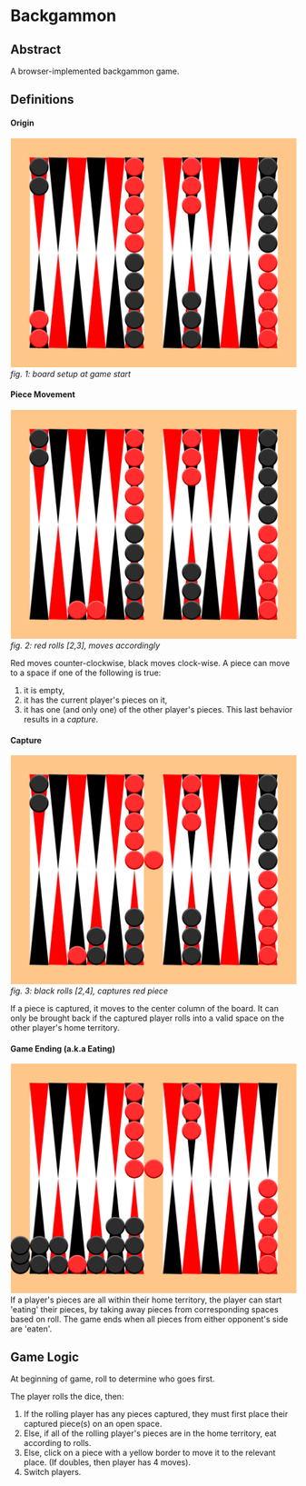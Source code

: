 # Backgammon

## Abstract

A browser-implemented backgammon game.

## Definitions

#### Origin

![Original Board](assets/origin.jpg)
_fig. 1: board setup at game start_

#### Piece Movement

![Moving Logic](assets/move.jpg)
_fig. 2: red rolls [2,3], moves accordingly_

Red moves counter-clockwise, black moves clock-wise.
A piece can move to a space if one of the following is true:
  1. it is empty,
  2. it has the current player's pieces on it,
  3. it has one (and only one) of the other player's pieces. This last behavior results in a _capture_.

#### Capture

![Capture Logic](assets/capture.jpg)
_fig. 3: black rolls [2,4], captures red piece_

If a piece is captured, it moves to the center column of the board. It can only be brought back if the captured player rolls into a valid space on the other player's home territory.

#### Game Ending (a.k.a Eating)

![Eating Logic](assets/eat.jpg)
If a player's pieces are all within their home territory, the player can start 'eating' their pieces, by taking away pieces from corresponding spaces based on roll. The game ends when all pieces from either opponent's side are 'eaten'.

## Game Logic

At beginning of game, roll to determine who goes first.

The player rolls the dice, then:
  1. If the rolling player has any pieces captured, they must first place their captured piece(s) on an open space.
  2. Else, if all of the rolling player's pieces are in the home territory, eat according to rolls.
  3. Else, click on a piece with a yellow border to move it to the relevant place. (If doubles, then player has 4 moves).
  4. Switch players.
